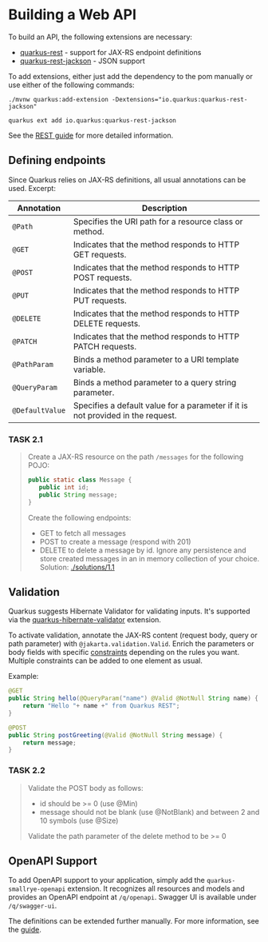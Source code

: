 # Building a Web API
To build an API, the following extensions are necessary:
- [quarkus-rest](https://quarkus.io/extensions/io.quarkus/quarkus-rest/) - support for JAX-RS endpoint definitions 
- [quarkus-rest-jackson](https://quarkus.io/extensions/io.quarkus/quarkus-rest-jackson/) - JSON support

To add extensions, either just add the dependency to the pom manually or use either of the following commands:
```
./mvnw quarkus:add-extension -Dextensions="io.quarkus:quarkus-rest-jackson"
```
```
quarkus ext add io.quarkus:quarkus-rest-jackson
```

See the [REST guide](https://quarkus.io/guides/rest) for more detailed information.

## Defining endpoints
Since Quarkus relies on JAX-RS definitions, all usual annotations can be used. Excerpt:

| Annotation               | Description                                                                                   |
|-------------------------|-----------------------------------------------------------------------------------------------|
| `@Path`                 | Specifies the URI path for a resource class or method.                                       |
| `@GET`                  | Indicates that the method responds to HTTP GET requests.                                     |
| `@POST`                 | Indicates that the method responds to HTTP POST requests.                                    |
| `@PUT`                  | Indicates that the method responds to HTTP PUT requests.                                     |
| `@DELETE`               | Indicates that the method responds to HTTP DELETE requests.                                  |
| `@PATCH`                | Indicates that the method responds to HTTP PATCH requests.                                   |
| `@PathParam`           | Binds a method parameter to a URI template variable.                                         |
| `@QueryParam`           | Binds a method parameter to a query string parameter.                                        |
| `@DefaultValue`         | Specifies a default value for a parameter if it is not provided in the request.              |

### TASK 2.1
> Create a JAX-RS resource on the path `/messages` for the following POJO:
> ```java
> public static class Message {
>    public int id;
>    public String message;
> }
> ```
> Create the following endpoints:
> - GET to fetch all messages
> - POST to create a message (respond with 201)
> - DELETE to delete a message by id.
> Ignore any persistence and store created messages in an in memory collection of your choice.
> Solution: [./solutions/1.1](solutions/2.1)

## Validation
Quarkus suggests Hibernate Validator for validating inputs.
It's supported via the [quarkus-hibernate-validator](https://quarkus.io/extensions/io.quarkus/quarkus-hibernate-validator/) extension.

To activate validation, annotate the JAX-RS content (request body, query or path parameter) with `@jakarta.validation.Valid`.
Enrich the parameters or body fields with specific [constraints](https://docs.jboss.org/hibernate/validator/9.0/reference/en-US/html_single/#section-builtin-constraints) depending on the rules you want.
Multiple constraints can be added to one element as usual. 

Example:
```java
@GET
public String hello(@QueryParam("name") @Valid @NotNull String name) {
    return "Hello "+ name +" from Quarkus REST";
}

@POST
public String postGreeting(@Valid @NotNull String message) {
    return message;
}
```

### TASK 2.2
> Validate the POST body as follows:
> - id should be >= 0 (use @Min)
> - message should not be blank (use @NotBlank) and between 2 and 10 symbols (use @Size)
> 
> Validate the path parameter of the delete method to be >= 0

## OpenAPI Support

To add OpenAPI support to your application, simply add the `quarkus-smallrye-openapi` extension.
It recognizes all resources and models and provides an OpenAPI endpoint at `/q/openapi`.
Swagger UI is available under `/q/swagger-ui`.

The definitions can be extended further manually.
For more information, see the [guide](https://quarkus.io/guides/openapi-swaggerui).